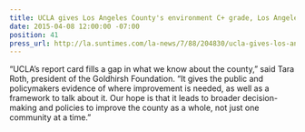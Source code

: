 ```yaml
---
title: UCLA gives Los Angeles County's environment C+ grade, Los Angeles Sun Times
date: 2015-04-08 12:00:00 -07:00
position: 41
press_url: http://la.suntimes.com/la-news/7/88/204830/ucla-gives-los-angeles-countys-environment-c-grade/
---
```


“UCLA’s report card fills a gap in what we know about the county,” said Tara Roth, president of the Goldhirsh Foundation. “It gives the public and policymakers evidence of where improvement is needed, as well as a framework to talk about it. Our hope is that it leads to broader decision-making and policies to improve the county as a whole, not just one community at a time.”
